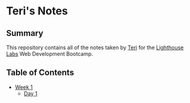 # Teri's Notes

## Summary
This repository contains all of the notes taken by [Teri](https://github.com/TeriEich) for the [Lighthouse Labs](https://lighthouselabs.ca/) Web Development Bootcamp.

## Table of Contents
* [Week 1](/Week_1)
  * [Day 1](/Day_1)